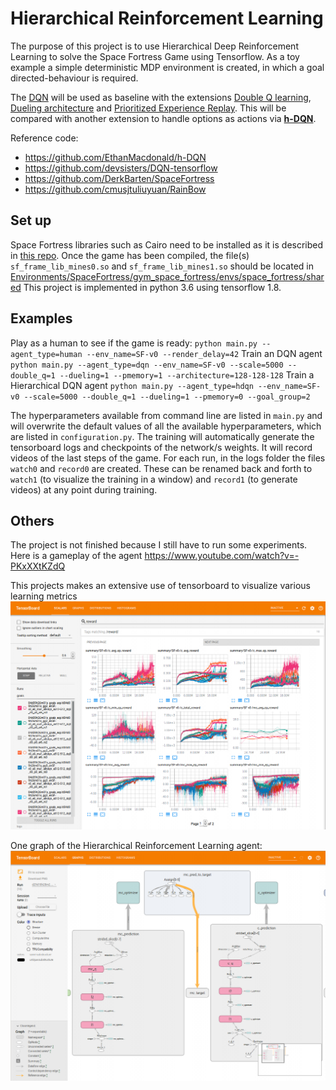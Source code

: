 # Hierarchical Reinforcement Learning
The purpose of this project is to use Hierarchical Deep Reinforcement Learning to solve the Space Fortress Game using Tensorflow. As a toy example a simple deterministic MDP environment is created, in which a goal directed-behaviour is required.

The [DQN](https://www.nature.com/articles/nature14236) will be used as baseline with the extensions [Double Q learning](https://arxiv.org/abs/1509.06461), [Dueling architecture](https://arxiv.org/abs/1511.06581) and [Prioritized Experience Replay](https://arxiv.org/abs/1511.05952). This will be compared with another extension to handle options as actions via [**h-DQN**](https://arxiv.org/abs/1604.06057).

Reference code:
 - https://github.com/EthanMacdonald/h-DQN
 - https://github.com/devsisters/DQN-tensorflow
 - https://github.com/DerkBarten/SpaceFortress
 - https://github.com/cmusjtuliuyuan/RainBow
## Set up
Space Fortress libraries such as Cairo need to be installed as it is described in [this repo](https://github.com/DerkBarten/SpaceFortress).
Once the game has been compiled, the file(s) `sf_frame_lib_mines0.so` and `sf_frame_lib_mines1.so` should be located in [Environments/SpaceFortress/gym_space_fortress/envs/space_fortress/shared](Environments/SpaceFortress/gym_space_fortress/envs/space_fortress/shared)
This project is implemented in python 3.6 using tensorflow 1.8.

## Examples

Play as a human to see if the game is ready:
`python main.py --agent_type=human --env_name=SF-v0 --render_delay=42`
Train an DQN agent
`python main.py --agent_type=dqn --env_name=SF-v0 --scale=5000 --double_q=1 --dueling=1 --pmemory=1 --architecture=128-128-128`
Train a Hierarchical DQN agent
`python main.py --agent_type=hdqn --env_name=SF-v0 --scale=5000 --double_q=1 --dueling=1 --pmemory=0 --goal_group=2`

The hyperparameters available from command line are listed in `main.py` and will overwrite the default values of all the available hyperparameters, which are listed in `configuration.py`.
The training will automatically generate the tensorboard logs and checkpoints of the network/s weights. It will record videos of the last steps of the game. For each run, in the logs folder the files `watch0` and `record0` are created. These can be renamed back and forth to `watch1` (to visualize the training in a window) and `record1` (to generate videos) at any point during training.

## Others

The project is not finished because I still have to run some experiments. Here is a gameplay of the agent
https://www.youtube.com/watch?v=-PKxXXtKZdQ

This projects makes an extensive use of tensorboard to visualize various learning metrics
![alt text](Others/tensorboard_rewards.png "Tensorboard rewards")

One graph of the Hierarchical Reinforcement Learning agent:
![alt text](Others/tensorboard_graph.png "Tensorboard graph")

